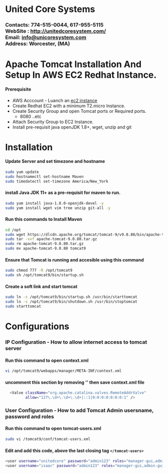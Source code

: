 # United Core Systems

### Contacts: 774-515-0044, 617-955-5115<br> WebSite : <http://unitedcoresystem.com/><br>Email: info@unicoresystem.com <br>Address: Worcester, (MA)

# Apache Tomcat Installation And Setup In AWS EC2 Redhat Instance.
#### Prerequisite
+ AWS Acccount - Luanch an [ec2 instance](../EC2_Instances/README.md)
+ Create Redhat EC2 with a minimum T2.micro Instance.
+ Create Security Group and open Tomcat ports or Required ports.
   + 8080 ..etc
+ Attach Security Group to EC2 Instance.
+ Install pre-requisit java openJDK 1.8+, wget, unzip and git

# Installation 

#### Update Server and set timezone and hostname
```sh
sudo yum update
sudo hostnamectl set-hostname Maven
sudo timedatectl set-timezone America/New_York
``` 
#### install Java JDK 11+ as a pre-requisit for maven to run.
```sh
sudo yum install java-1.8.0-openjdk-devel -y
sudo yum install wget vim tree unzip git-all -y
```
#### Run this commands to Install Maven
```sh
cd /opt 
sudo wget https://dlcdn.apache.org/tomcat/tomcat-9/v9.0.80/bin/apache-tomcat-9.0.80.tar.gz
sudo tar -xvf apache-tomcat-9.0.80.tar.gz
sudo rm apache-tomcat-9.0.80.tar.gz
sudo mv apache-tomcat-9.0.80 tomcat9
```
#### Ensure that Tomcat is running and accesible using this command
```sh
sudo chmod 777 -R /opt/tomcat9
sudo sh /opt/tomcat9/bin/startup.sh
```
#### Create a soft link and start tomcat
```sh
sudo ln -s /opt/tomcat9/bin/startup.sh /usr/bin/starttomcat
sudo ln -s /opt/tomcat9/bin/shutdown.sh /usr/bin/stoptomcat
sudo starttomcat
```
# Configurations 

### IP Configuration - How to allow internet access to tomcat server

#### Run this command to open context.xml 
```sh
vi /opt/tomcat9/webapps/manager/META-INF/context.xml
```
#### uncomment this section by removing '<!--' and '-->' then save context.xml file
```sh
  <Valve className="org.apache.catalina.valves.RemoteAddrValve"
         allow="127\.\d+\.\d+\.\d+|::1|0:0:0:0:0:0:0:1" />
```

### User Configuration - How to add Tomcat Admin usersname, password and roles

#### Run this command to open tomcat-users.xml 
```sh
sudo vi /tomcat9/conf/tomcat-users.xml
```
#### Edit and add this code, above the last closing tag `</tomcat-users>`
```sh
<user username="unitedcore" password="admin123" roles="manager-gui,admin-gui,manager-script"/>
<user username="isaac" password="admin123" roles="manager-gui,admin-gui,manager-script"/>
```


